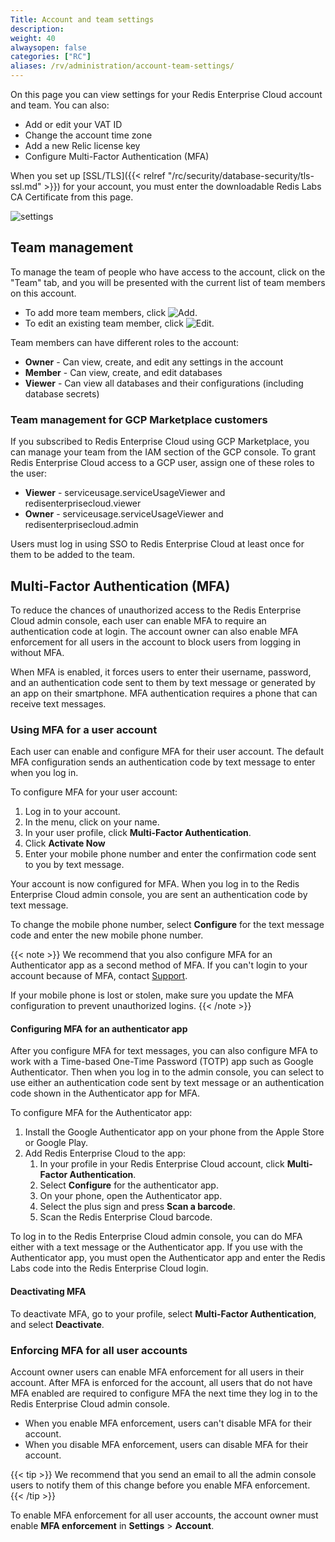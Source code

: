 ```yaml
---
Title: Account and team settings
description:
weight: 40
alwaysopen: false
categories: ["RC"]
aliases: /rv/administration/account-team-settings/
---
```

On this page you can view settings for your Redis Enterprise Cloud account and team.
You can also:

- Add or edit your VAT ID
- Change the account time zone
- Add a new Relic license key
- Configure Multi-Factor Authentication (MFA)

When you set up [SSL/TLS]({{< relref "/rc/security/database-security/tls-ssl.md" >}}) for your account,
you must enter the downloadable Redis Labs CA Certificate from this page.

![settings](/images/rc/settings.png)

## Team management

To manage the team of people who have access to the account, click on
the "Team" tab, and you will be presented with the current list of team
members on this account.

- To add more team members, click ![Add](/images/rs/icon_add.png#no-click "Add").
- To edit an existing team member, click ![Edit](/images/rc/icon_edit.png#no-click "Edit").

Team members can have different roles to the account:

- **Owner** - Can view, create, and edit any settings in the account
- **Member** - Can view, create, and edit databases
- **Viewer** - Can view all databases and their configurations (including database secrets)

### Team management for GCP Marketplace customers

If you subscribed to Redis Enterprise Cloud using GCP Marketplace, you can manage your team from the IAM section of the GCP console.
To grant Redis Enterprise Cloud access to a GCP user, assign one of these roles to the user:

- **Viewer** - serviceusage.serviceUsageViewer and redisenterprisecloud.viewer
- **Owner** - serviceusage.serviceUsageViewer and redisenterprisecloud.admin

Users must log in using SSO to Redis Enterprise Cloud at least once for them to be added to the team.

## Multi-Factor Authentication (MFA)

To reduce the chances of unauthorized access to the Redis Enterprise Cloud admin console, each user can enable MFA to require an authentication code at login.
The account owner can also enable MFA enforcement for all users in the account to block users from logging in without MFA.

When MFA is enabled, it forces users to enter their username, password, and an authentication code sent to them by text message or generated by an app on their smartphone. MFA authentication requires a phone that can receive text messages.

### Using MFA for a user account

Each user can enable and configure MFA for their user account.
The default MFA configuration sends an authentication code by text message to enter when you log in.

To configure MFA for your user account:

1. Log in to your account.
2. In the menu, click on your name.
3. In your user profile, click **Multi-Factor Authentication**.
4. Click **Activate Now**
5. Enter your mobile phone number and enter the confirmation code sent to you by text message.

Your account is now configured for MFA.
When you log in to the Redis Enterprise Cloud admin console, you are sent an authentication code by text message.

To change the mobile phone number, select **Configure** for the text message code and enter the new mobile phone number.

{{< note >}}
We recommend that you also configure MFA for an Authenticator app as a second method of MFA.
If you can't login to your account because of MFA, contact [Support](https://support.redislabs.com).

If your mobile phone is lost or stolen, make sure you update the MFA configuration to prevent unauthorized logins.
{{< /note >}}

#### Configuring MFA for an authenticator app

After you configure MFA for text messages, you can also configure MFA to work with a Time-based One-Time Password (TOTP) app such as Google Authenticator.
Then when you log in to the admin console, you can select to use either an authentication code sent by text message or an authentication code shown in the Authenticator app for MFA.

To configure MFA for the Authenticator app:

1. Install the Google Authenticator app on your phone from the Apple Store or Google Play.
1. Add Redis Enterprise Cloud to the app:
    1. In your profile in your Redis Enterprise Cloud account, click **Multi-Factor Authentication**.
    1. Select **Configure** for the authenticator app.
    1. On your phone, open the Authenticator app.
    1. Select the plus sign and press **Scan a barcode**.
    1. Scan the Redis Enterprise Cloud barcode.

To log in to the Redis Enterprise Cloud admin console, you can do MFA either with a text message or the Authenticator app.
If you use with the Authenticator app, you must open the Authenticator app and enter the Redis Labs code into the Redis Enterprise Cloud login.

#### Deactivating MFA

To deactivate MFA, go to your profile, select **Multi-Factor Authentication**, and select **Deactivate**.

### Enforcing MFA for all user accounts

Account owner users can enable MFA enforcement for all users in their account.
After MFA is enforced for the account, all users that do not have MFA enabled are required to configure MFA the next time they log in to the Redis Enterprise Cloud admin console.

- When you enable MFA enforcement, users can't disable MFA for their account.
- When you disable MFA enforcement, users can disable MFA for their account.

{{< tip >}}
We recommend that you send an email to all the admin console users to notify them of this change before you enable MFA enforcement.
{{< /tip >}}

To enable MFA enforcement for all user accounts, the account owner must enable **MFA enforcement** in **Settings** > **Account**.
